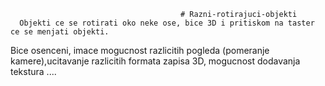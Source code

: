                                           # Razni-rotirajuci-objekti
      Objekti ce se rotirati oko neke ose, bice 3D i pritiskom na taster ce se menjati objekti.
Bice osenceni, imace mogucnost razlicitih pogleda (pomeranje kamere),ucitavanje razlicitih formata zapisa 3D,
mogucnost dodavanja tekstura ....
